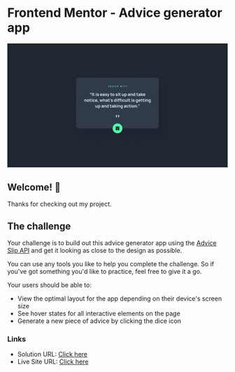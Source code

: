 # Frontend Mentor - Advice generator app

![Design preview for the Advice generator app coding challenge](/images/desktop-design.jpg)

## Welcome! 👋

Thanks for checking out my project.

## The challenge

Your challenge is to build out this advice generator app using the [Advice Slip API](https://api.adviceslip.com) and get it looking as close to the design as possible.

You can use any tools you like to help you complete the challenge. So if you've got something you'd like to practice, feel free to give it a go.

Your users should be able to:

- View the optimal layout for the app depending on their device's screen size
- See hover states for all interactive elements on the page
- Generate a new piece of advice by clicking the dice icon

### Links

- Solution URL: [Click here](https://github.com/Vinoth30457/advice-generator-app-main.git)
- Live Site URL: [Click here](https://splendid-sopapillas-53415b.netlify.app)
